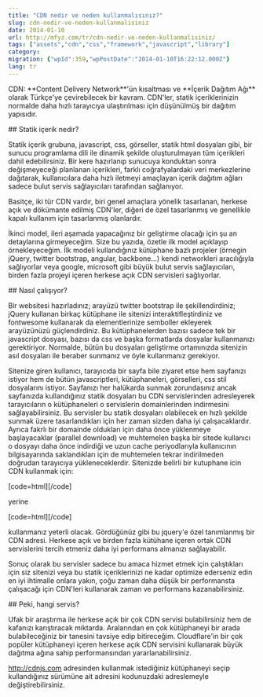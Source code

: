 ```yaml
---
title: "CDN nedir ve neden kullanmalısınız?"
slug: cdn-nedir-ve-neden-kullanmalisiniz
date: 2014-01-10
url: http://mfyz.com/tr/cdn-nedir-ve-neden-kullanmalisiniz/
tags: ["assets","cdn","css","framework","javascript","library"]
category: 
migration: {"wpId":359,"wpPostDate":"2014-01-10T16:22:12.000Z"}
lang: tr
---
```


CDN: \*\*Content Delivery Network\*\*'ün kısaltması ve \*\*İçerik Dağıtım Ağı\*\* olarak Türkçe'ye çevirebilecek bir kavram. CDN'ler, statik içeriklerinizin normalde daha hızlı tarayıcıya ulaştırılması için düşünülmüş bir dağıtım yapısıdır.

\## Statik içerik nedir?

Statik içerik grubuna, javascript, css, görseller, statik html dosyaları gibi, bir sunucu programlama dili ile dinamik şekilde oluşturulmayan tüm içerikleri dahil edebilirsiniz. Bir kere hazırlanıp sunucuya konduktan sonra değişmeyeceği planlanan içerikleri, farklı coğrafyalardaki veri merkezlerine dağıtarak, kullanıcılara daha hızlı iletmeyi amaçlayan içerik dağıtım ağları sadece bulut servis sağlayıcıları tarafından sağlanıyor.

Basitçe, iki tür CDN vardır, biri genel amaçlara yönelik tasarlanan, herkese açık ve dökümante edilmiş CDN'ler, diğeri de özel tasarlanmış ve genellikle kapalı kullanım için tasarlanmış olanlardır.

İkinci model, ileri aşamada yapacağınız bir geliştirme olacağı için şu an detaylarına girmeyeceğim. Size bu yazıda, özetle ilk model açıklayıp örnekleyeceğim. İlk modeli kullandığınız kütüphane bazlı projeler (örnegin jQuery, twitter bootstrap, angular, backbone...) kendi networkleri aracılığıyla sağlıyorlar veya google, microsoft gibi büyük bulut servis sağlayıcıları, birden fazla projeyi içeren herkese açık CDN servisleri sağlıyorlar.

\## Nasıl çalışıyor?

Bir websitesi hazırladınız; arayüzü twitter bootstrap ile şekillendirdiniz; jQuery kullanan birkaç kütüphane ile sitenizi interaktifleştirdiniz ve fontwesome kullanarak da elementlerinize semboller ekleyerek arayüzünüzü güçlendirdiniz. Bu kütüphanelerden bazısı sadece tek bir javascript dosyası, bazısı da css ve başka formatlarda dosyalar kullanmanızı gerektiriyor. Normalde, bütün bu dosyaları geliştirme ortamınızda sitenizin asıl dosyaları ile beraber sunmanız ve öyle kullanmanız gerekiyor.

Sitenize giren kullanıcı, tarayıcıda bir sayfa bile ziyaret etse hem sayfanızı istiyor hem de bütün javascriptleri, kütüphaneleri, görselleri, css stil dosyalarını istiyor. Sayfanızı her halükarda sunmak zorundasınız ancak sayfanızda kullandığınız statik dosyaları bu CDN servislerinden adresleyerek tarayıcıların o kütüphaneleri o servislerin domainlerinden indirmesini sağlayabilirsiniz. Bu servisler bu statik dosyaları olabilecek en hızlı şekilde sunmak üzere tasarlandıkları için her zaman sizden daha iyi çalışacaklardır. Ayrıca fakrlı bir domainde oldukları için daha önce yüklenmeye başlayacaklar (parallel download) ve muhtemelen başka bir sitede kullanıcı o dosyayı daha önce indirdiği ve uzun cache periyodlarıyla kullanıcının bilgisayarında saklandıkları için de muhtemelen tekrar indirilmeden doğrudan tarayıcıya yükleneceklerdir. Sitenizde belirli bir kutuphane icin CDN kullanmak için:

\[code=html\]\[/code\]

yerine

\[code=html\]\[/code\]

kullanmanız yeterli olacak. Gördüğünüz gibi bu jquery'e özel tanımlanmış bir CDN adresi. Herkese açık ve birden fazla kütühane içeren ortak CDN servislerini tercih etmeniz daha iyi performans almanızı sağlayabilir.

Sonuç olarak bu servisler sadece bu amaca hizmet etmek için çalıştıkları için siz sitenizi veya bu statik içeriklerinizi ne kadar optimize ederseniz edin en iyi ihtimalle onlara yakın, çoğu zaman daha düşük bir performansta çalışacağı için CDN'leri kullanarak zaman ve performans kazanabilirsiniz.

\## Peki, hangi servis?

Ufak bir araştırma ile herkese açık bir çok CDN servisi bulabilirsiniz hem de kafanızı karıştıracak miktarda. Aralarından en çok kütüphaneyi bir arada bulabileceğiniz bir tanesini tavsiye edip bitireceğim. Cloudflare'in bir çok popüler kütüphaneyi içeren herkese açık CDN servisini kullanarak büyük dağıtma ağına sahip performansından yararlanabilirsiniz.

http://cdnjs.com adresinden kullanmak istediğiniz kütüphaneyi seçip kullandığınız sürümüne ait adresini kodunuzdaki adreslemeyle değiştirebilirsiniz.